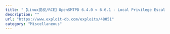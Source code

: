 ```yaml
---
title: "【Linux提权/RCE】OpenSMTPD 6.4.0 < 6.6.1 - Local Privilege Escalation + Remote Code Execution"
description: ""
url: "https://www.exploit-db.com/exploits/48051"
category: "Miscellaneous"
---
```


